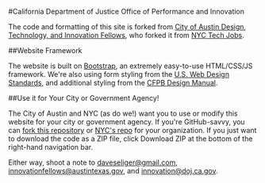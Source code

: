 #California Department of Justice Office of Performance and Innovation


The code and formatting of this site is forked from [City of Austin Design, Technology, and Innovation Fellows](https://cityofaustin.github.io/innovation-fellows/), who forked it from [NYC Tech Jobs](http://www.nyc.gov/techjobs).

##Website Framework

The website is built on [Bootstrap](http://www.getbootstrap.com), an extremely easy-to-use HTML/CSS/JS framework. We're also using form styling from the [U.S. Web Design Standards](https://standards.usa.gov/), and additional styling from the [CFPB Design Manual](https://cfpb.github.io/design-manual/).

##Use it for Your City or Government Agency!

The City of Austin and NYC (as do we!) want you to use or modify this website for your city or government agency. If you're GitHub-savvy, you can [fork this repository](https://help.github.com/articles/fork-a-repo/) or [NYC's repo](https://github.com/CityOfNewYork/TechJobs) for your organization. If you just want to download the code as a ZIP file, click Download ZIP at the bottom of the right-hand navigation bar.

Either way, shoot a note to daveseliger@gmail.com, innovationfellows@austintexas.gov, and innovation@doj.ca.gov.